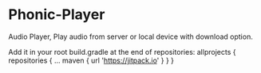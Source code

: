 # Phonic-Player
Audio Player, Play audio from server or local device with download option.

Add it in your root build.gradle at the end of repositories:
    allprojects {
		repositories {
			...
			maven { url 'https://jitpack.io' }
		}
	}
